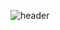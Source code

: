![header](https://capsule-render.vercel.app/api?type=waving&color=gradient&customColorList=24&height=300&section=header&text=yakcom&fontSize=90&fontAlignY=40&animation=fadeIn)


